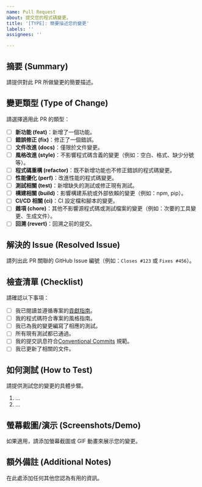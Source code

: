 ```yaml
---
name: Pull Request
about: 提交您的程式碼變更。
title: '[TYPE]: 簡要描述您的變更'
labels: ''
assignees: ''

---
```


## 摘要 (Summary)

請提供對此 PR 所做變更的簡要描述。

## 變更類型 (Type of Change)

請選擇適用此 PR 的類型：

-   [ ] **新功能 (feat)**：新增了一個功能。
-   [ ] **錯誤修正 (fix)**：修正了一個錯誤。
-   [ ] **文件改進 (docs)**：僅限於文件變更。
-   [ ] **風格改進 (style)**：不影響程式碼含義的變更（例如：空白、格式、缺少分號等）。
-   [ ] **程式碼重構 (refactor)**：既不新增功能也不修正錯誤的程式碼變更。
-   [ ] **性能優化 (perf)**：改進性能的程式碼變更。
-   [ ] **測試相關 (test)**：新增缺失的測試或修正現有測試。
-   [ ] **構建相關 (build)**：影響構建系統或外部依賴的變更（例如：npm, pip）。
-   [ ] **CI/CD 相關 (ci)**：CI 設定檔和腳本的變更。
-   [ ] **雜項 (chore)**：其他不影響源程式碼或測試檔案的變更（例如：次要的工具變更、生成文件）。
-   [ ] **回溯 (revert)**：回溯之前的提交。

## 解決的 Issue (Resolved Issue)

請列出此 PR 關聯的 GitHub Issue 編號（例如：`Closes #123` 或 `Fixes #456`）。

## 檢查清單 (Checklist)

請確認以下事項：

-   [ ] 我已閱讀並遵循專案的[貢獻指南](CONTRIBUTING.md)。
-   [ ] 我的程式碼符合專案的風格指南。
-   [ ] 我已為我的變更編寫了相應的測試。
-   [ ] 所有現有測試都已通過。
-   [ ] 我的提交訊息符合[Conventional Commits](https://www.conventionalcommits.org/en/v1.0.0/) 規範。
-   [ ] 我已更新了相關的文件。

## 如何測試 (How to Test)

請提供測試您的變更的具體步驟。

1.  ...
2.  ...

## 螢幕截圖/演示 (Screenshots/Demo)

如果適用，請添加螢幕截圖或 GIF 動畫來展示您的變更。

## 額外備註 (Additional Notes)

在此處添加任何其他您認為有用的資訊。
